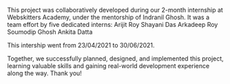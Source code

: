This project was collaboratively developed during our 2-month internship at Webskitters Academy, under the mentorship of Indranil Ghosh. It was a team effort by five dedicated interns:
Arijit Roy
Shayani Das
Arkadeep Roy
Soumodip Ghosh
Ankita Datta

This intership went from 23/04/2021 to 30/06/2021.

Together, we successfully planned, designed, and implemented this project, learning valuable skills and gaining real-world development experience along the way.
Thank you!
